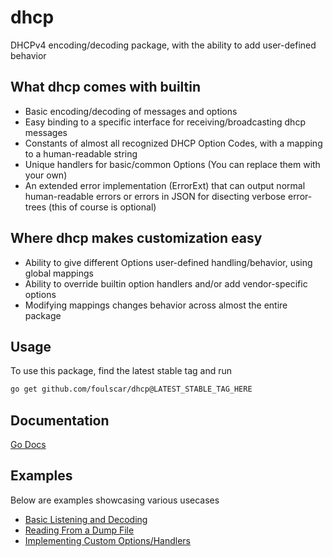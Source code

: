 # dhcp
DHCPv4 encoding/decoding package, with the ability to add user-defined behavior
## What dhcp comes with builtin
- Basic encoding/decoding of messages and options
- Easy binding to a specific interface for receiving/broadcasting dhcp messages
- Constants of almost all recognized DHCP Option Codes, with a mapping to a human-readable string
- Unique handlers for basic/common Options (You can replace them with your own)
- An extended error implementation (ErrorExt) that can output normal human-readable errors or errors in JSON for disecting verbose error-trees (this of course is optional)
## Where dhcp makes customization easy
- Ability to give different Options user-defined handling/behavior, using global mappings
- Ability to override builtin option handlers and/or add vendor-specific options
- Modifying mappings changes behavior across almost the entire package
## Usage
To use this package, find the latest stable tag and run
```bash
go get github.com/foulscar/dhcp@LATEST_STABLE_TAG_HERE
```
## Documentation
[Go Docs](https://pkg.go.dev/github.com/foulscar/dhcp)
## Examples
Below are examples showcasing various usecases

- [Basic Listening and Decoding](examples/dummy_listener)
- [Reading From a Dump File](examples/read_from_dump)
- [Implementing Custom Options/Handlers](examples/vendor_specific)
